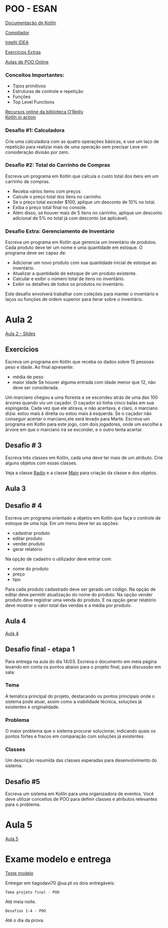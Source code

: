 # POO - ESAN

[Documentação de Kotlin](https://kotlinlang.org/docs/home.html)

[Compilador](https://kotlinlang.org/docs/command-line.html)

[Intellij IDEA](https://www.jetbrains.com/idea/)

[Exercícios Extras](https://github.com/tiagodavi70/python-intro/tree/master)

[Aulas de POO Online](https://www.youtube.com/playlist?list=PLr3dKaVI2v7oyLUIJKPiokNHCXzSPg3r5)


### Conceitos Importantes:
* Tipos primitivos
* Estruturas de controle e repetição
* Funções
* Top Level Functions

[Recursos online da biblioteca O'Reilly](https://www.ua.pt/pt/sbidm/pesquisa)  
[Kotlin in action](https://learning.oreilly.com/library/view/kotlin-in-action/9781617293290/)

### Desafio #1: Calculadora

Crie uma calculadora com as quatro operações básicas, e use um laço de repetição para realizar mais de uma operação sem precisar 
Leve em consideração divisão por zero.

### Desafio #2: Total do Carrinho de Compras

Escreva um programa em Kotlin que calcula o custo total dos itens em um carrinho de compras.
- Receba vários items com preços 
- Calcule o preço total dos itens no carrinho.
- Se o preço total exceder $100, aplique um desconto de 10% no total.
- Exiba o preço total final no console.
- Além disso, se houver mais de 5 itens no carrinho, aplique um desconto adicional de 5% no total já com desconto (se aplicável).



### Desafio Extra: Gerenciamento de Inventário

Escreva um programa em Kotlin que gerencia um inventário de produtos. Cada produto deve ter um nome e uma quantidade em estoque. O programa deve ser capaz de:

- Adicionar um novo produto com sua quantidade inicial de estoque ao inventário.
- Atualizar a quantidade de estoque de um produto existente.
- Calcular e exibir o número total de itens no inventário.
- Exibir os detalhes de todos os produtos no inventário.

Este desafio envolverá trabalhar com coleções para manter o inventário e laços ou funções de ordem superior para iterar sobre o inventário.

# Aula 2

[Aula 2 - Slides](https://github.com/tiagodavi70/aulaskotlin/blob/main/ConceitosBasicos.pdf)


## Exercícios

Escreva um programa em Kotlin que receba os dados sobre 15 pessoas: peso e idade. Ao final apresente:
* média de peso
* maior idade
Se houver alguma entrada com idade menor que 12, não deve ser considerada.


Um marciano chegou a uma floresta e se escondeu atrás de uma das 100 árvores quando viu um caçador.
O caçador só tinha cinco balas em sua espingarda. Cada vez que ele atirava, e não acertava, é claro, o marciano dizia: estou mais à direita ou estou mais à esquerda. Se o caçador não conseguir acertar o marciano,ele será levado para Marte.
Escreva um programa em Kotlin para este jogo, com dois jogadores, onde um escolhe a árvore em que o marciano irá se esconder, e o outro tenta acertar.

## Desafio # 3


Escreva três classes em Kotlin, cada uma deve ter mais de um atributo. Crie alguns objetos com essas classes.

Veja a classe [Radio](https://github.com/tiagodavi70/aulaskotlin/blob/main/Radio.kt) e a classe [Main](https://github.com/tiagodavi70/aulaskotlin/blob/main/Main.kt) para criação da classe e dos objetos.


## Aula 3

## Desafio # 4

Escreva um programa orientado a objetos em Kotlin que faça o controle de estoque de uma loja. Em um menu deve ter as opções:

* cadastrar produto
* editar produto
* vender pruduto
* gerar relatório

Na opção de cadastro o utilizador deve entrar com:
* nome do produto
* preço
* tipo

Para cada produto cadastrado deve ser gerado um código.
Na opção de editar deve permitir atualização do nome do produto.
Na opção vender produto deve registrar uma venda do produto.
E na opção gerar relatório deve mostrar o valor total das vendas e a média por produto.



## Aula 4

[Aula 4](https://github.com/tiagodavi70/aulaskotlin/blob/main/HerancaPolimorfismo.pdf)

## Desafio final - etapa 1

Para entrega na aula do dia 14/03. Escreva o documento em meia página levando em conta os pontos abaixo para o projeto final, para discussão em sala:

### Tema
A temática principal do projeto, destacando os pontos principais onde o sistema pode atuar, assim como a viabilidade técnica, soluções já existentes e originalidade.

### Problema
O maior problema que o sistema procurar solucionar, indicando quais os pontos fortes e fracos em comparação com soluções já existentes.

### Classes
Um descrição resumida das classes esperadas para desenvolvimento do sistema.


## Desafio #5
Escreva um sistema em Kotlin para uma organizadora de eventos. Você deve utilizar conceitos de POO para definir classes e atributos relevantes para o problema.

# Aula 5

[Aula 5](https://github.com/tiagodavi70/aulaskotlin/blob/main/InterfaceClasseAbstrata.pdf)

# Exame modelo e entrega

[Teste modelo](https://github.com/tiagodavi70/aulaskotlin/blob/main/TesteModelo.pdf)

Entregar em tiagodavi70 @ua.pt os dois entregáveis:
```
Tema projeto final - POO
```
Até meia noite.

```
Desafios 1-4 - POO
```
Até o dia da prova.